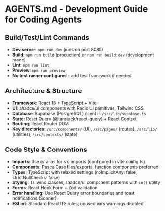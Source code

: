 # AGENTS.md - Development Guide for Coding Agents

## Build/Test/Lint Commands
- **Dev server**: `npm run dev` (runs on port 8080)
- **Build**: `npm run build` (production) or `npm run build:dev` (development mode)
- **Lint**: `npm run lint`
- **Preview**: `npm run preview`
- **No test runner configured** - add test framework if needed

## Architecture & Structure
- **Framework**: React 18 + TypeScript + Vite
- **UI**: shadcn/ui components with Radix UI primitives, Tailwind CSS
- **Database**: Supabase (PostgreSQL) client in `/src/lib/supabase.ts`
- **State**: React Query (@tanstack/react-query) + React Context
- **Routing**: React Router DOM
- **Key directories**: `/src/components/` (UI), `/src/pages/` (routes), `/src/lib/` (utilities), `/src/contexts/` (state)

## Code Style & Conventions
- **Imports**: Use `@/` alias for src imports (configured in vite.config.ts)
- **Components**: PascalCase files/exports, function components preferred
- **Types**: TypeScript with relaxed settings (noImplicitAny: false, strictNullChecks: false)
- **Styling**: Tailwind classes, shadcn/ui component patterns with `cn()` utility
- **Forms**: React Hook Form + Zod validation
- **Error handling**: Use React Query error boundaries and toast notifications (Sonner)
- **ESLint**: Standard React/TS rules, unused vars warnings disabled
